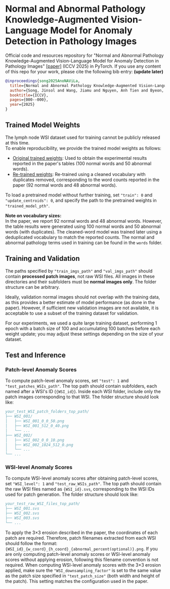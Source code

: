 # Normal and Abnormal Pathology Knowledge-Augmented Vision-Language Model for Anomaly Detection in Pathology Images

Official code and resources repository for "Normal and Abnormal Pathology Knowledge-Augmented Vision-Language Model for Anomaly Detection in Pathology Images" [\[paper\]](https://arxiv.org/abs/2508.15256) (ICCV 2025) in PyTorch. If you use any content of this repo for your work, please cite the following bib entry: **(update later)**

```bibtex
@inproceedings{song2025AnoNAViLa,
  title={Normal and Abnormal Pathology Knowledge-Augmented Vision-Language Model for Anomaly Detection in Pathology Images},
  author={Song, Jinsol and Wang, Jiamu and Nguyen, Anh Tien and Byeon, Keunho and Ahn, Sangjeong and Lee, Sung Hak and Kwak, Jin Tae},
  booktitle={ICCV},
  pages={000--000},
  year={2025}
}
```

## Trained Model Weights

The lymph node WSI dataset used for training cannot be publicly released at this time.  
To enable reproducibility, we provide the trained model weights as follows:

- [Original trained weights](https://drive.google.com/file/d/1ie7ch0Pcvdrf46NyPL2lyckzsuzyPoWI/view?usp=drive_link): Used to obtain the experimental results reported in the paper's tables (100 normal words and 50 abnormal words).  
- [Re-trained weights](https://drive.google.com/file/d/141a-w_ungtVT9e5vTszAvRonCQEGURSf/view?usp=drive_link): Re-trained using a cleaned vocabulary with duplicates removed, corresponding to the word counts reported in the paper (92 normal words and 48 abnormal words).

To load a pretrained model without further training, set `"train": 0` and `"update_centroids": 0`, and specify the path to the pretrained weights in `"trained_model_pth"`.

**Note on vocabulary sizes:**  
In the paper, we report 92 normal words and 48 abnormal words. However, the table results were generated using 100 normal words and 50 abnormal words (with duplicates). The cleaned-word model was trained later using a deduplicated vocabulary to match the reported counts. The normal and abnormal pathology terms used in training can be found in the `words` folder.

## Training and Validation

The paths specified by `"train_imgs_path"` and `"val_imgs_path"` should contain **processed patch images**, not raw WSI files. All images in these directories and their subfolders must be **normal images only**. The folder structure can be arbitrary.

Ideally, validation normal images should not overlap with the training data, as this provides a better estimate of model performance (as done in the paper). However, if sufficient new validation images are not available, it is acceptable to use a subset of the training dataset for validation.

For our experiments, we used a quite large training dataset, performing 1 epoch with a batch size of 100 and accumulating 100 batches before each weight update; you may adjust these settings depending on the size of your dataset.

## Test and Inference

### Patch-level Anomaly Scores

To compute patch-level anomaly scores, set `"test": 1` and `"test_patches_WSIs_path"`. The top path should contain subfolders, each named after a WSI's ID (`{WSI_id}`). Inside each WSI folder, include only the patch images corresponding to that WSI. The folder structure should look like:

```bibtex
your_test_WSI_patch_folders_top_path/
├── WSI_001/
│   ├── WSI_001_0_0_50.png
│   ├── WSI_001_512_0_40.png
│   └── ...
├── WSI_002/
│   ├── WSI_002_0_0_10.png
│   ├── WSI_002_1024_512_0.png
│   └── ...
└── ...
```

### WSI-level Anomaly Scores

To compute WSI-level anomaly scores after obtaining patch-level scores, set `"WSI_level": 1` and `"test_raw_WSIs_path"`. The top path should contain the raw WSI files named as `{WSI_id}.svs`, corresponding to the WSI IDs used for patch generation. The folder structure should look like:

```bibtex
your_test_raw_WSI_files_top_path/
├── WSI_001.svs
├── WSI_002.svs
├── WSI_003.svs
└── ...
```

To apply the 3×3 erosion described in the paper, the coordinates of each patch are required. Therefore, patch filenames extracted from each WSI should follow the format:
`{WSI_id}_{w_coord}_{h_coord}_{abnormal_percent(optional)}.png`. If you are only computing patch-level anomaly scores or WSI-level anomaly scores without applying erosion, following this filename convention is not required.
When computing WSI-level anomaly scores with the 3×3 erosion applied, make sure the `"WSI_downsampling_factor"` is set to the same value as the patch size specified in `"test_patch_size"` (both width and height of the patch). This setting matches the configuration used in the paper.
